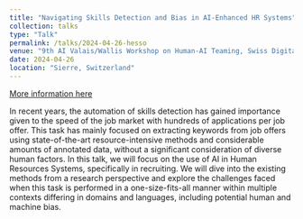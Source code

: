 ```yaml
---
title: "Navigating Skills Detection and Bias in AI-Enhanced HR Systems"
collection: talks
type: "Talk"
permalink: /talks/2024-04-26-hesso
venue: "9th AI Valais/Wallis Workshop on Human-AI Teaming, Swiss Digital Center"
date: 2024-04-26
location: "Sierre, Switzerland"
---
```


[More information here](https://www.hevs.ch/en/events/9th-ai-valais-wallis-workshop-on-human-ai-teaming-208987)

In recent years, the automation of skills detection has gained importance given to the speed of the job market with hundreds of applications per job offer. This task has mainly focused on extracting keywords from job offers using state-of-the-art resource-intensive methods and considerable amounts of annotated data, without a significant consideration of diverse human factors. In this talk, we will focus on the use of AI in Human Resources Systems, specifically in recruiting. We will dive into the existing methods from a research perspective and explore the challenges faced when this task is performed in a one-size-fits-all manner within multiple contexts differing in domains and languages, including potential human and machine bias.

